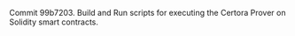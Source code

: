 Commit 99b7203.                    Build and Run scripts for executing the Certora Prover on Solidity smart contracts.
